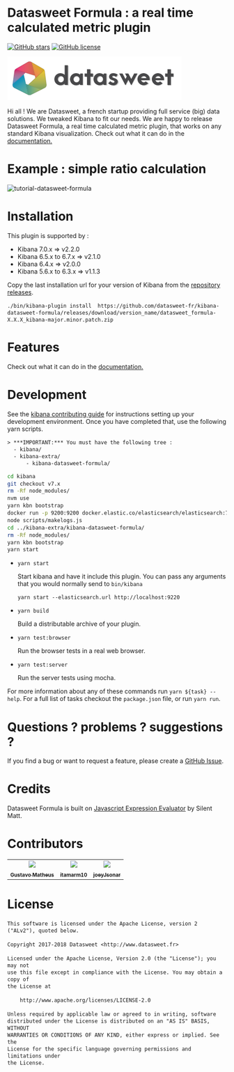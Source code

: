 # Datasweet Formula : a real time calculated metric plugin
[![GitHub stars](https://img.shields.io/github/stars/datasweet/kibana-datasweet-formula.svg)](https://github.com/datasweet/kibana-datasweet-formula/stargazers)
[![GitHub license](https://img.shields.io/github/license/datasweet/kibana-datasweet-formula.svg)](https://github.com/datasweet/kibana-datasweet-formula/blob/master/LICENSE)

[![datasweet-logo](docs/img/datasweet.png)](http://www.datasweet.fr)

Hi all !
We are Datasweet, a french startup providing full service (big) data solutions. We tweaked Kibana to fit our needs. We are happy to release Datasweet Formula, a real time calculated metric plugin, that works on any standard Kibana visualization. Check out what it can do in the [documentation.](http://www.datasweet.fr/datasweet-formula/)

# Example : simple ratio calculation

![tutorial-datasweet-formula](docs/img/tutorial-datasweet-formula.gif)

# Installation
This plugin is supported by :
 - Kibana 7.0.x => v2.2.0
 - Kibana 6.5.x to 6.7.x => v2.1.0
 - Kibana 6.4.x => v2.0.0
 - Kibana 5.6.x to 6.3.x => v1.1.3


Copy the last installation url for your version of Kibana from the [repository releases](https://github.com/datasweet/kibana-datasweet-formula/releases/latest).
```
./bin/kibana-plugin install  https://github.com/datasweet-fr/kibana-datasweet-formula/releases/download/version_name/datasweet_formula-X.X.X_kibana-major.minor.patch.zip
```

# Features
Check out what it can do in the [documentation.](http://www.datasweet.fr/datasweet-formula/)

# Development

See the [kibana contributing guide](https://github.com/elastic/kibana/blob/master/CONTRIBUTING.md) for instructions setting up your development environment. Once you have completed that, use the following yarn scripts.

    > ***IMPORTANT:*** You must have the following tree :
      - kibana/
      - kibana-extra/
          - kibana-datasweet-formula/

  ```bash
  cd kibana
  git checkout v7.x
  rm -Rf node_modules/
  nvm use
  yarn kbn bootstrap
  docker run -p 9200:9200 docker.elastic.co/elasticsearch/elasticsearch:7.x
  node scripts/makelogs.js
  cd ../kibana-extra/kibana-datasweet-formula/
  rm -Rf node_modules/
  yarn kbn bootstrap
  yarn start
  ```

  - `yarn start`

    Start kibana and have it include this plugin. You can pass any arguments that you would normally send to `bin/kibana`

      ```
      yarn start --elasticsearch.url http://localhost:9220
      ```

  - `yarn build`

    Build a distributable archive of your plugin.

  - `yarn test:browser`

    Run the browser tests in a real web browser.

  - `yarn test:server`

    Run the server tests using mocha.

For more information about any of these commands run `yarn ${task} --help`. For a full list of tasks checkout the `package.json` file, or run `yarn run`.

# Questions ? problems ? suggestions ?
If you find a bug or want to request a feature, please create a [GitHub Issue](https://github.com/datasweet/kibana-datasweet-formula/issues/new).

# Credits
Datasweet Formula is built on [Javascript Expression Evaluator](https://silentmatt.com/javascript-expression-evaluator/) by Silent Matt.

# Contributors
<table>
 <tr>
  <td align="center"><a href="https://github.com/gmatheus"><img src="https://avatars0.githubusercontent.com/u/16384428?s=100&v=4" width="100" /><br><sub><b>Gustavo Matheus</b></a></td>
  <td align="center"><a href="https://github.com/itamarm10"><img src="https://avatars0.githubusercontent.com/u/41620871?s=100&v=4" width="100"/><br /><sub><b>itamarm10</b></sub></a></td>
  <td align="center"><a href="https://github.com/joeyJsonar"><img src="https://avatars0.githubusercontent.com/u/33907626?s=100&v=4" width="100"/><br /><sub><b>joeyJsonar</b></sub></a></td>
 </tr>
</table>

# License
```
This software is licensed under the Apache License, version 2 ("ALv2"), quoted below.

Copyright 2017-2018 Datasweet <http://www.datasweet.fr>

Licensed under the Apache License, Version 2.0 (the "License"); you may not
use this file except in compliance with the License. You may obtain a copy of
the License at

    http://www.apache.org/licenses/LICENSE-2.0

Unless required by applicable law or agreed to in writing, software
distributed under the License is distributed on an "AS IS" BASIS, WITHOUT
WARRANTIES OR CONDITIONS OF ANY KIND, either express or implied. See the
License for the specific language governing permissions and limitations under
the License.
```
